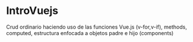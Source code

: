 # IntroVuejs
Crud ordinario haciendo uso de las funciones Vue.js (v-for,v-if), methods, computed, estructura enfocada a objetos padre e hijo (components)
